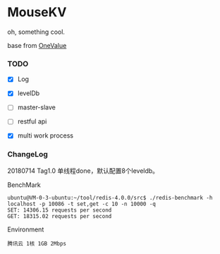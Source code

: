 # MouseKV
oh, something cool.

base from [OneValue](https://github.com/onexsoft/OneValue)

### TODO
- [x] Log
- [x] levelDb
- [ ] master-slave
- [ ] restful api
- [x] multi work process


### ChangeLog
20180714 Tag1.0 单线程done，默认配置8个leveldb。

BenchMark

    ubuntu@VM-0-3-ubuntu:~/tool/redis-4.0.0/src$ ./redis-benchmark -h localhost -p 10086 -t set,get -c 10 -n 10000 -q
    SET: 14306.15 requests per second
    GET: 18315.02 requests per second

Environment

	腾讯云 1核 1GB 2Mbps
